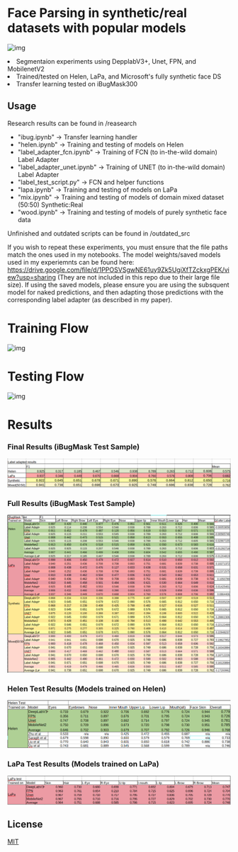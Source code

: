 # Face Parsing in synthetic/real datasets with popular models

![img](report/2result.png)

<li>Segmentaion experiments using DepplabV3+, Unet, FPN, and MobilenetV2
<li>Trained/tested on Helen, LaPa, and Microsoft's fully synthetic face DS
<li>Transfer learning tested on iBugMask300
  
 ## Usage

Research results can be found in /reasearch
* "ibug.ipynb" -> Transfer learning handler
* "helen.ipynb" -> Training and testing of models on Helen
* "label_adapter_fcn.ipynb" -> Training of FCN (to in-the-wild domain) Label Adapter
* "label_adapter_unet.ipynb" -> Training of UNET (to in-the-wild domain) Label Adapter
* "label_test_script.py" -> FCN and helper functions
* "lapa.ipynb" -> Training and testing of models on LaPa
* "mix.ipynb" -> Training and testing of models of domain mixed dataset (50:50) Synthetic:Real
* "wood.ipynb" -> Training and testing of models of purely synthetic face data

Unfinished and outdated scripts can be found in /outdated_src </br>

If you wish to repeat these experiments, you must ensure that the file paths match the ones used in my notebooks. The model weights/saved models used in my experiemnts can be found here: https://drive.google.com/file/d/1PPOSVSgwNE61uy9Zk5UgiXfTZckxgPEK/view?usp=sharing (They are not included in this repo due to their large file size). If using the saved models, please ensure you are using the subsquent model for naked predictions, and then adapting those predictions with the corresponding label adapter (as described in my paper).


# Training Flow
  
![img](report/train_flow2.png)
  
# Testing Flow

![img](report/test_flow4.png)
  
# Results

### Final Results (iBugMask Test Sample)
![img](report/ibug_test_table_short.png)

### Full Results (iBugMask Test Sample)
![img](report/ibug_test_table_full.png)

### Helen Test Results (Models trained on Helen)
![img](report/helen_test_table.png)

### LaPa Test Results (Models trained on LaPa)
![img](report/lapa_test_table.png)


## License

[MIT](https://choosealicense.com/licenses/mit/)
